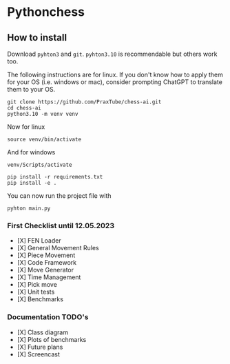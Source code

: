 # Pythonchess

## How to install

Download `pyhton3` and `git`. `pyhton3.10` is recommendable but others work too.

The following instructions are for linux. If you don't know how to apply them for your OS
(i.e. windows or mac), consider prompting ChatGPT to translate them to your OS.

```
git clone https://github.com/PraxTube/chess-ai.git
cd chess-ai
python3.10 -m venv venv
```

Now for linux
```
source venv/bin/activate
```


And for windows

```
venv/Scripts/activate
```

```
pip install -r requirements.txt
pip install -e .
```

You can now run the project file with
```
pyhton main.py
```

### First Checklist until 12.05.2023

- \[X\] FEN Loader
- \[X\] General Movement Rules
- \[X\] Piece Movement
- \[X\] Code Framework
- \[X\] Move Generator
- \[X\] Time Management
- \[X\] Pick move
- \[X\] Unit tests
- \[X\] Benchmarks

### Documentation TODO's

- \[X\] Class diagram
- \[X\] Plots of benchmarks
- \[X\] Future plans
- \[X\] Screencast
